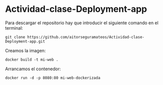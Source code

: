 # Actividad-clase-Deployment-app

Para descargar el repositorio hay que introducir el siguiente comando en el terminal:
```
git clone https://github.com/aitorseguramateos/Actividad-clase-Deployment-app.git
```

Creamos la imagen:
```
docker build -t mi-web .
```

Arrancamos el contenedor:
```
docker run -d -p 8080:80 mi-web-dockerizada
```
